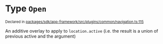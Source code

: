 # Type `Open`
<sub>Declared in [packages/sdk/app-framework/src/plugins/common/navigation.ts:115](https://github.com/dxos/dxos/blob/bdc1200dc/packages/sdk/app-framework/src/plugins/common/navigation.ts#L115)</sub>


An additive overlay to apply to  `location.active`  (i.e. the result is a union of previous active and the argument)



